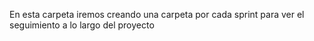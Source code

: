 En esta carpeta iremos creando una carpeta por cada sprint para ver el seguimiento a lo largo del proyecto